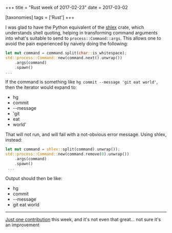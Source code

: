 +++
title = "Rust week of 2017-02-23"
date = 2017-03-02

[taxonomies]
tags = ['Rust']
+++

I was glad to have the Python equivalent of the [shlex] crate, which
understands shell quoting, helping in transforming command arguments
into what's suitable to send to `process::Command::args`. This allows
one to avoid the pain experienced by naively doing the following:

```rust
let mut command = command.split(char::is_whitespace);
std::process::Command::new(command.next().unwrap())
    .args(command)
    .spawn()
...
```

If the command is something like `hg commit --message 'git eat world'`,
then the iterator would expand to:

- hg
- commit
- --message
- 'git
- eat
- world'

That will not run, and will fail with a not-obvious error message. Using
shlex, instead:

```rust
let mut command = shlex::split(command).unwrap());
std::process::Command::new(command.remove(0).unwrap())
    .args(command)
    .spawn()
 ...
```

Output should then be like:

- hg
- commit
- --message
- git eat world

---

[Just one contribution] this week, and it's not even that great... not
sure it's an improvement


[shlex]: https://crates.io/crates/shlex
[Just one contribution]: https://github.com/ctz/hyper-rustls/pull/5
